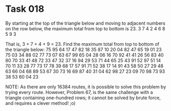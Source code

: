 # Task 018

By starting at the top of the triangle below and moving to adjacent numbers on the row below, the maximum total from top to bottom is 23.
   3
  7 4
 2 4 6
8 5 9 3

That is, 3 + 7 + 4 + 9 = 23.
Find the maximum total from top to bottom of the triangle below:
                    75
                  95 64
                 17 47 82
                18 35 87 10
               20 04 82 47 65
              19 01 23 75 03 34
             88 02 77 73 07 63 67
            99 65 04 28 06 16 70 92
           41 41 26 56 83 40 80 70 33
          41 48 72 33 47 32 37 16 94 29
         53 71 44 65 25 43 91 52 97 51 14
        70 11 33 28 77 73 17 78 39 68 17 57
       91 71 52 38 17 14 91 43 58 50 27 29 48
      63 66 04 68 89 53 67 30 73 16 69 87 40 31
     04 62 98 27 23 09 70 98 73 93 38 53 60 04 23

NOTE: As there are only 16384 routes, it is possible to solve this problem by trying every route. However, Problem 67, is the same challenge with a triangle containing one-hundred rows; it cannot be solved by brute force, and requires a clever method! ;o)





